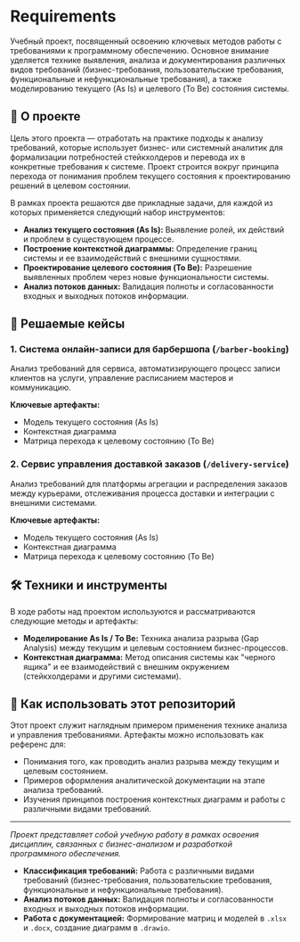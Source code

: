 # Requirements

Учебный проект, посвященный освоению ключевых методов работы с требованиями к программному обеспечению. Основное внимание уделяется технике выявления, анализа и документирования различных видов требований (бизнес-требования, пользовательские требования, функциональные и нефункциональные требования), а также моделированию текущего (As Is) и целевого (To Be) состояния системы.

## 📖 О проекте

Цель этого проекта — отработать на практике подходы к анализу требований, которые использует бизнес- или системный аналитик для формализации потребностей стейкхолдеров и перевода их в конкретные требования к системе. Проект строится вокруг принципа перехода от понимания проблем текущего состояния к проектированию решений в целевом состоянии.

В рамках проекта решаются две прикладные задачи, для каждой из которых применяется следующий набор инструментов:
*   **Анализ текущего состояния (As Is):** Выявление ролей, их действий и проблем в существующем процессе.
*   **Построение контекстной диаграммы:** Определение границ системы и ее взаимодействий с внешними сущностями.
*   **Проектирование целевого состояния (To Be):** Разрешение выявленных проблем через новые функциональности системы.
*   **Анализ потоков данных:** Валидация полноты и согласованности входных и выходных потоков информации.

## 🧩 Решаемые кейсы

### 1. Система онлайн-записи для барбершопа (`/barber-booking`)
Анализ требований для сервиса, автоматизирующего процесс записи клиентов на услуги, управление расписанием мастеров и коммуникацию.

**Ключевые артефакты:**
*   Модель текущего состояния (As Is)
*   Контекстная диаграмма
*   Матрица перехода к целевому состоянию (To Be)

### 2. Сервис управления доставкой заказов (`/delivery-service`)
Анализ требований для платформы агрегации и распределения заказов между курьерами, отслеживания процесса доставки и интеграции с внешними системами.

**Ключевые артефакты:**
*   Модель текущего состояния (As Is)
*   Контекстная диаграмма
*   Матрица перехода к целевому состоянию (To Be)

## 🛠️ Техники и инструменты

В ходе работы над проектом используются и рассматриваются следующие методы и артефакты:

*   **Моделирование As Is / To Be:** Техника анализа разрыва (Gap Analysis) между текущим и целевым состоянием бизнес-процессов.
*   **Контекстная диаграмма:** Метод описания системы как "черного ящика" и ее взаимодействий с внешним окружением (стейкхолдерами и другими системами).

## 🚀 Как использовать этот репозиторий

Этот проект служит наглядным примером применения технике анализа и управления требованиями. Артефакты можно использовать как референс для:
*   Понимания того, как проводить анализ разрыва между текущим и целевым состоянием.
*   Примеров оформления аналитической документации на этапе анализа требований.
*   Изучения принципов построения контекстных диаграмм и работы с различными видами требований.

---
*Проект представляет собой учебную работу в рамках освоения дисциплин, связанных с бизнес-анализом и разработкой программного обеспечения.*
*   **Классификация требований:** Работа с различными видами требований (бизнес-требования, пользовательские требования, функциональные и нефункциональные требования).
*   **Анализ потоков данных:** Валидация полноты и согласованности входных и выходных потоков информации.
*   **Работа с документацией:** Формирование матриц и моделей в `.xlsx` и `.docx`, создание диаграмм в `.drawio`.

